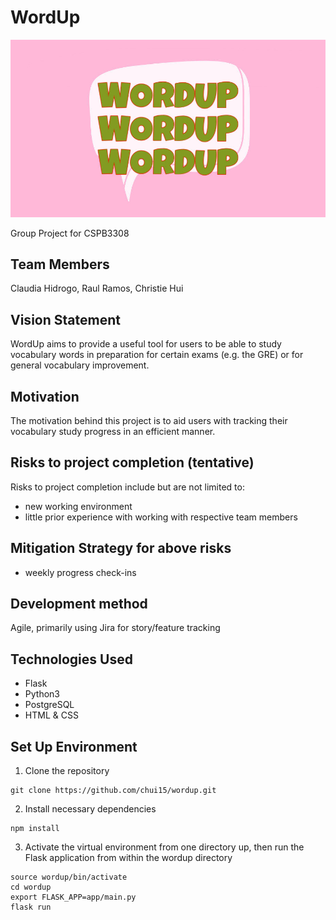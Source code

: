 # WordUp

![logo](app/static/images/logo.png)

Group Project for CSPB3308

## Team Members

Claudia Hidrogo, Raul Ramos, Christie Hui

## Vision Statement

WordUp aims to provide a useful tool for users to be able to study vocabulary words in preparation for certain exams (e.g. the GRE) or for general vocabulary improvement.

## Motivation

The motivation behind this project is to aid users with tracking their vocabulary study progress in an efficient manner.

## Risks to project completion (tentative)

Risks to project completion include but are not limited to:
- new working environment 
- little prior experience with working with respective team members

## Mitigation Strategy for above risks

- weekly progress check-ins

## Development method

Agile, primarily using Jira for story/feature tracking

## Technologies Used

- Flask
- Python3
- PostgreSQL
- HTML & CSS

## Set Up Environment

1. Clone the repository
```shell
git clone https://github.com/chui15/wordup.git
```

2. Install necessary dependencies
```shell
npm install
```

3. Activate the virtual environment from one directory up, then run the Flask application from within the wordup directory
``` shell
source wordup/bin/activate
cd wordup
export FLASK_APP=app/main.py
flask run
```
